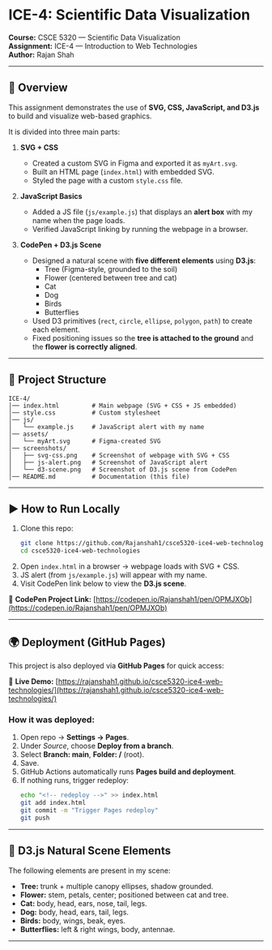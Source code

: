 # ICE-4: Scientific Data Visualization

**Course:** CSCE 5320 — Scientific Data Visualization  
**Assignment:** ICE-4 — Introduction to Web Technologies  
**Author:** Rajan Shah  

---

## 📌 Overview
This assignment demonstrates the use of **SVG, CSS, JavaScript, and D3.js** to build and visualize web-based graphics.

It is divided into three main parts:

1. **SVG + CSS**  
   - Created a custom SVG in Figma and exported it as `myArt.svg`.  
   - Built an HTML page (`index.html`) with embedded SVG.  
   - Styled the page with a custom `style.css` file.

2. **JavaScript Basics**  
   - Added a JS file (`js/example.js`) that displays an **alert box** with my name when the page loads.  
   - Verified JavaScript linking by running the webpage in a browser.

3. **CodePen + D3.js Scene**  
   - Designed a natural scene with **five different elements** using **D3.js**:  
     - Tree (Figma-style, grounded to the soil)  
     - Flower (centered between tree and cat)  
     - Cat  
     - Dog  
     - Birds  
     - Butterflies  
   - Used D3 primitives (`rect`, `circle`, `ellipse`, `polygon`, `path`) to create each element.  
   - Fixed positioning issues so the **tree is attached to the ground** and the **flower is correctly aligned**.  

---

## 📂 Project Structure

```
ICE-4/
│── index.html         # Main webpage (SVG + CSS + JS embedded)
│── style.css          # Custom stylesheet
│── js/
│   └── example.js     # JavaScript alert with my name
│── assets/
│   └── myArt.svg      # Figma-created SVG
│── screenshots/
│   ├── svg-css.png    # Screenshot of webpage with SVG + CSS
│   ├── js-alert.png   # Screenshot of JavaScript alert
│   └── d3-scene.png   # Screenshot of D3.js scene from CodePen
│── README.md          # Documentation (this file)
```

---

## ▶️ How to Run Locally
1. Clone this repo:
   ```bash
   git clone https://github.com/Rajanshah1/csce5320-ice4-web-technologies.git
   cd csce5320-ice4-web-technologies
   ```
2. Open `index.html` in a browser → webpage loads with SVG + CSS.  
3. JS alert (from `js/example.js`) will appear with my name.  
4. Visit CodePen link below to view the **D3.js scene**.  

🔗 **CodePen Project Link:** [https://codepen.io/Rajanshah1/pen/OPMJXOb](https://codepen.io/Rajanshah1/pen/OPMJXOb)

---

## 🌍 Deployment (GitHub Pages)

This project is also deployed via **GitHub Pages** for quick access:

🔗 **Live Demo:** [https://rajanshah1.github.io/csce5320-ice4-web-technologies/](https://rajanshah1.github.io/csce5320-ice4-web-technologies/)

### How it was deployed:
1. Open repo → **Settings → Pages**.  
2. Under *Source*, choose **Deploy from a branch**.  
3. Select **Branch: main**, **Folder: /** (root).  
4. Save.  
5. GitHub Actions automatically runs **Pages build and deployment**.  
6. If nothing runs, trigger redeploy:
   ```bash
   echo "<!-- redeploy -->" >> index.html
   git add index.html
   git commit -m "Trigger Pages redeploy"
   git push
   ```

---

## 🌳 D3.js Natural Scene Elements
The following elements are present in my scene:
- **Tree:** trunk + multiple canopy ellipses, shadow grounded.  
- **Flower:** stem, petals, center; positioned between cat and tree.  
- **Cat:** body, head, ears, nose, tail, legs.  
- **Dog:** body, head, ears, tail, legs.  
- **Birds:** body, wings, beak, eyes.  
- **Butterflies:** left & right wings, body, antennae.

--- 

